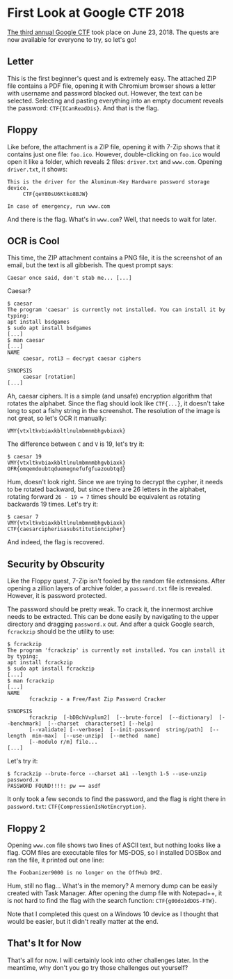 # First Look at Google CTF 2018

[The third annual Google CTF](https://security.googleblog.com/2018/05/google-ctf-2018-is-here.html)
took place on June 23, 2018. The quests are now available for everyone to try,
so let's go!

## Letter

This is the first beginner's quest and is extremely easy. The attached ZIP file
contains a PDF file, opening it with Chromium browser shows a letter with
username and password blacked out. However, the text can be selected. Selecting
and pasting everything into an empty document reveals the password:
`CTF{ICanReadDis}`. And that is the flag.

## Floppy

Like before, the attachment is a ZIP file, opening it with 7-Zip shows that it
contains just one file: `foo.ico`. However, double-clicking on `foo.ico` would
open it like a folder, which reveals 2 files: `driver.txt` and `www.com`.
Opening `driver.txt`, it shows:

```
This is the driver for the Aluminum-Key Hardware password storage device.
     CTF{qeY80sU6Ktko8BJW}

In case of emergency, run www.com
```

And there is the flag. What's in `www.com`? Well, that needs to wait for
later.

## OCR is Cool

This time, the ZIP attachment contains a PNG file, it is the screenshot of an
email, but the text is all gibberish. The quest prompt says:

```
Caesar once said, don't stab me... [...]
```

Caesar?

```
$ caesar
The program 'caesar' is currently not installed. You can install it by typing:
apt install bsdgames
$ sudo apt install bsdgames
[...]
$ man caesar
[...]
NAME
     caesar, rot13 — decrypt caesar ciphers

SYNOPSIS
     caesar [rotation]
[...]
```

Ah, caesar ciphers. It is a simple (and unsafe) encryption algorithm that
rotates the alphabet. Since the flag should look like `CTF{...}`, it doesn't
take long to spot a fishy string in the screenshot. The resolution of the image
is not great, so let's OCR it manually:

```
VMY{vtxltkvbiaxkbltlnulmbmnmbhgvbiaxk}
```

The difference between `C` and `V` is 19, let's try it:

```
$ caesar 19
VMY{vtxltkvbiaxkbltlnulmbmnmbhgvbiaxk}
OFR{omqemdoubtqduemegnefufgfuazoubtqd}
```

Hum, doesn't look right. Since we are trying to decrypt the cypher, it needs
to be rotated backward, but since there are 26 letters in the alphabet,
rotating forward `26 - 19 = 7` times should be equivalent as rotating backwards
19 times. Let's try it:

```
$ caesar 7
VMY{vtxltkvbiaxkbltlnulmbmnmbhgvbiaxk}
CTF{caesarcipherisasubstitutioncipher}
```

And indeed, the flag is recovered.

## Security by Obscurity

Like the Floppy quest, 7-Zip isn't fooled by the random file extensions. After
opening a zillion layers of archive folder, a `password.txt` file is revealed.
However, it is password protected.

The password should be pretty weak. To crack it, the innermost archive needs
to be extracted. This can be done easily by navigating to the upper directory
and dragging `password.x` out. And after a quick Google search, `fcrackzip`
should be the utility to use:

```
$ fcrackzip
The program 'fcrackzip' is currently not installed. You can install it by typing:
apt install fcrackzip
$ sudo apt install fcrackzip
[...]
$ man fcrackzip
[...]
NAME
       fcrackzip - a Free/Fast Zip Password Cracker

SYNOPSIS
       fcrackzip  [-bDBchVvplum2]  [--brute-force]  [--dictionary]  [--benchmark]  [--charset  characterset] [--help]
       [--validate] [--verbose]  [--init-password  string/path]  [--length  min-max]  [--use-unzip]  [--method  name]
       [--modulo r/m] file...
[...]
```

Let's try it:

```
$ fcrackzip --brute-force --charset aA1 --length 1-5 --use-unzip password.x
PASSWORD FOUND!!!!: pw == asdf
```

It only took a few seconds to find the password, and the flag is right there
in `password.txt`: `CTF{CompressionIsNotEncryption}`.

## Floppy 2

Opening `www.com` file shows two lines of ASCII text, but nothing looks like a
flag. COM files are executable files for MS-DOS, so I installed DOSBox and ran
the file, it printed out one line:

```
The Foobanizer9000 is no longer on the OffHub DMZ.
```

Hum, still no flag... What's in the memory? A memory dump can be easily created
with Task Manager. After opening the dump file with Notepad++, it is not hard
to find the flag with the search function: `CTF{g00do1dDOS-FTW}`.

Note that I completed this quest on a Windows 10 device as I thought that would
be easier, but it didn't really matter at the end.

## That's It for Now

That's all for now. I will certainly look into other challenges later. In the
meantime, why don't you go try those challenges out yourself?
